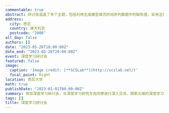 ```yaml
---
commentable: true
abstract: 研讨会涵盖了多个主题，包括利用生成模型填充时间序列数据中的缺失值，采用注意力机制进行视频摘要和推荐，以及一种新颖的基于Swin Transformer优化算法等。
address:
  city: 悉尼
  country: 澳大利亚
  postcode: "2006"
all_day: false
authors: []
date: "2023-05-26T18:00:00Z"
date_end: "2023-05-26T20:00:00Z"
event: 深度学习研讨会
featured: false
image:
  caption: 'Image credit: [**SCSLab**](http://scslab.net/)'
  focal_point: Right
location: 悉尼大学
math: true
publishDate: "2023-01-01T00:00:00Z"
summary: 参加深度学习研讨会，与深度学习研究方向同僚进行深入交流，探索尖端的深度学习技术，并与项目导师[**徐畅教授**](http://changxu.xyz/)合影留念。
tags: []
title: 深度学习研讨会
---
```


